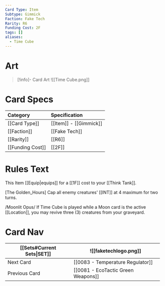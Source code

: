 ```yaml
---
Card Type: Item
Subtype: Gimmick
Faction: Fake Tech
Rarity: R6
Funding Cost: 2F
tags: []
aliases:
  - Time Cube
---
```

# Art

> [!info]- Card Art
> ![[Time Cube.png]]

# Card Specs

| Category | Specification| 
| :--- | :--- |
| [[Card Type]] | [[Item]] - [[Gimmick]] |  
| [[Faction]] | [[Fake Tech]] |  
| [[Rarity]] | [[R6]] |  
| [[Funding Cost]] | [[2F]] |  

# Rules Text  

This Item [[Equip|equips]] for a [[1F]] cost to your [[Think Tank]].  

[The Golden_Hours] Cap all enemy creatures' [[INT]] at 4 maximum for two turns.   

/Moonlit Opus/ If Time Cube is played while a Moon card is the active [[Location]], you may revive three (3) creatures from your graveyard.  

# Card Nav

| [[Sets#Current Sets\|SET]]           | ![[faketechlogo.png]]          |
| ------------- | ------------------------------ |
| Next Card     | [[0083 - Temperature Regulator]] |
| Previous Card | [[0081 - EcoTactic Green Weapons]]         |


